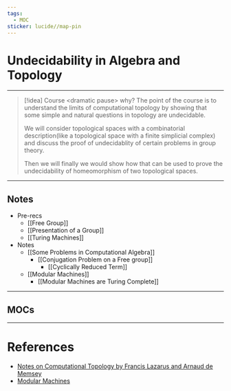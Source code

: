 ```yaml
---
tags:
  - MOC
sticker: lucide//map-pin
---
```

# Undecidability in Algebra and Topology
---
>[!idea] Course \<dramatic pause> why?
>The point of the course is to understand the limits of computational topology by showing that some simple and natural questions in topology are undecidable.
>
>We will consider topological spaces with a combinatorial description(like a topological space with a finite simplicial complex) and discuss the proof of undecidablity of certain problems in group theory.
>
>Then we will finally we would show how that can be used to prove the undecidability of homeomorphism of two topological spaces.

--- 
## Notes
- Pre-recs
	- [[Free Group]]
	- [[Presentation of a Group]]
	- [[Turing Machines]]
- Notes
	- [[Some Problems in Computational Algebra]]
		- [[Conjugation Problem on a Free group]]
			- [[Cyclically Reduced Term]]
	- [[Modular Machines]]
		- [[Modular Machines are Turing Complete]]

--- 
## MOCs

---
# References
- [Notes on Computational Topology by Francis Lazarus and Arnaud de Memsey](https://monge.univ-mlv.fr/~demesma/FullLectureNotes.pdf)
- [Modular Machines](https://jpmacmanus.me/2019/06/18/modularmachines.html)